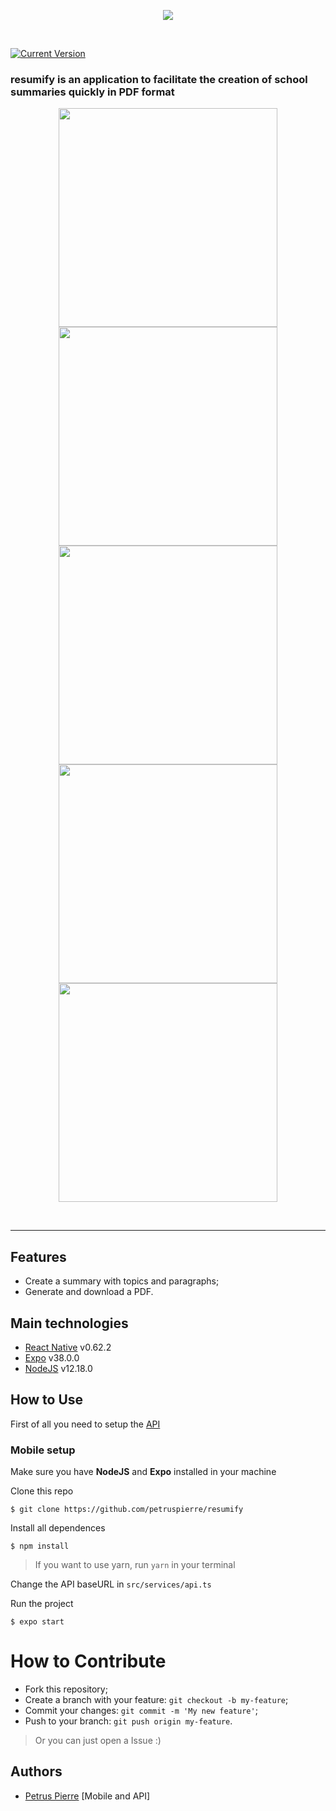 <p align="center">
  <img src="https://i.ibb.co/jRWxfD2/Logo.png">
</p><br>

[![Current Version](https://img.shields.io/badge/version-0.1.0-yellow.svg)](https://github.com/petruspierre/resumify)

### resumify is an application to facilitate the creation of school summaries quickly in PDF format

<p align="center">
  <img height=350 src="https://i.ibb.co/bK7WbjF/Screenshot-20200609-131450-Expo.jpg">
  <img height=350 src="https://i.ibb.co/G9jYyCd/Screenshot-20200609-131454-Expo.jpg">
  <img height=350 src="https://i.ibb.co/rcHcrDQ/Screenshot-20200609-133120-Expo.jpg">
  <img height=350 src="https://i.ibb.co/nRKPpCF/Screenshot-20200609-131631-Expo.jpg">
  <img height=350 src="https://i.ibb.co/bgD1y7Y/Screen-Recording-20200609-131909.gif">
</p><br>

---

## Features
- Create a summary with topics and paragraphs;
- Generate and download a PDF.

## Main technologies 

- [React Native](https://reactnative.dev/) v0.62.2
- [Expo](https://expo.io/) v38.0.0
- [NodeJS](https://nodejs.org/en/) v12.18.0

## How to Use

First of all you need to setup the [API](https://github.com/petruspierre/resumify-backend)

### Mobile setup
Make sure you have **NodeJS** and **Expo** installed in your machine

Clone this repo
```
$ git clone https://github.com/petruspierre/resumify
```

Install all dependences
```
$ npm install
```
> If you want to use yarn, run ```yarn``` in your terminal

Change the API baseURL in ```src/services/api.ts```

Run the project
```
$ expo start
```
# How to Contribute

- Fork this repository;
- Create a branch with your feature: ```git checkout -b my-feature```;
- Commit your changes: ```git commit -m 'My new feature'```;
- Push to your branch: ```git push origin my-feature```.

> Or you can just open a Issue :)

## Authors
- [Petrus Pierre](https://github.com/petruspierre/) [Mobile and API]
